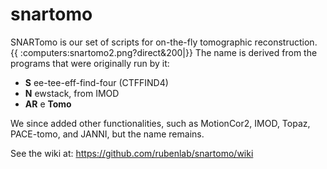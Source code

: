 # snartomo

SNARTomo is our set of scripts for on-the-fly tomographic reconstruction. 
{{ :computers:snartomo2.png?direct&200|}}
The name is derived from the programs that were originally run by it:

  * **S** ee-tee-eff-find-four (CTFFIND4)
  * **N** ewstack, from IMOD
  * **AR** e **Tomo**

We since added other functionalities, such as MotionCor2, IMOD, Topaz, PACE-tomo, and JANNI, but the name remains.

See the wiki at: https://github.com/rubenlab/snartomo/wiki
